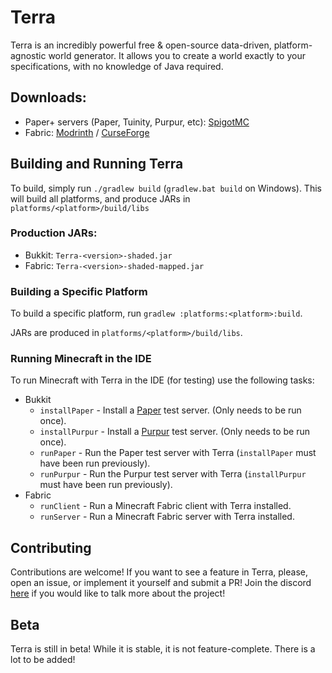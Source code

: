 # Terra

Terra is an incredibly powerful free & open-source data-driven,
platform-agnostic world generator. It allows you to create a world exactly to
your specifications, with no knowledge of Java required.

## Downloads:

* Paper+ servers (Paper, Tuinity, Purpur,
  etc): [SpigotMC](https://www.spigotmc.org/resources/85151/)
* Fabric: [Modrinth](https://modrinth.com/mod/terra)
  / [CurseForge](https://www.curseforge.com/minecraft/mc-mods/terra-world-generator)

## Building and Running Terra

To build, simply run `./gradlew build` (`gradlew.bat build` on Windows). This
will build all platforms, and produce JARs in `platforms/<platform>/build/libs`

### Production JARs:

* Bukkit: `Terra-<version>-shaded.jar`
* Fabric: `Terra-<version>-shaded-mapped.jar`

### Building a Specific Platform

To build a specific platform, run `gradlew :platforms:<platform>:build`.

JARs are produced in `platforms/<platform>/build/libs`.

### Running Minecraft in the IDE

To run Minecraft with Terra in the IDE (for testing) use the following tasks:

* Bukkit
    * `installPaper` - Install a [Paper](https://github.com/PaperMC/Paper) test
      server. (Only needs to be run once).
    * `installPurpur` - Install a [Purpur](https://github.com/pl3xgaming/Purpur)
      test server. (Only needs to be run once).
    * `runPaper` - Run the Paper test server with Terra (`installPaper` must
      have been run previously).
    * `runPurpur` - Run the Purpur test server with Terra (`installPurpur` must
      have been run previously).
* Fabric
    * `runClient` - Run a Minecraft Fabric client with Terra installed.
    * `runServer` - Run a Minecraft Fabric server with Terra installed.


## Contributing

Contributions are welcome! If you want to see a feature in Terra, please, open
an issue, or implement it yourself and submit a PR!
Join the discord [here](https://discord.gg/PXUEbbF) if you would like to talk
more about the project!

## Beta

Terra is still in beta! While it is stable, it is not feature-complete. There is
a lot to be added!
